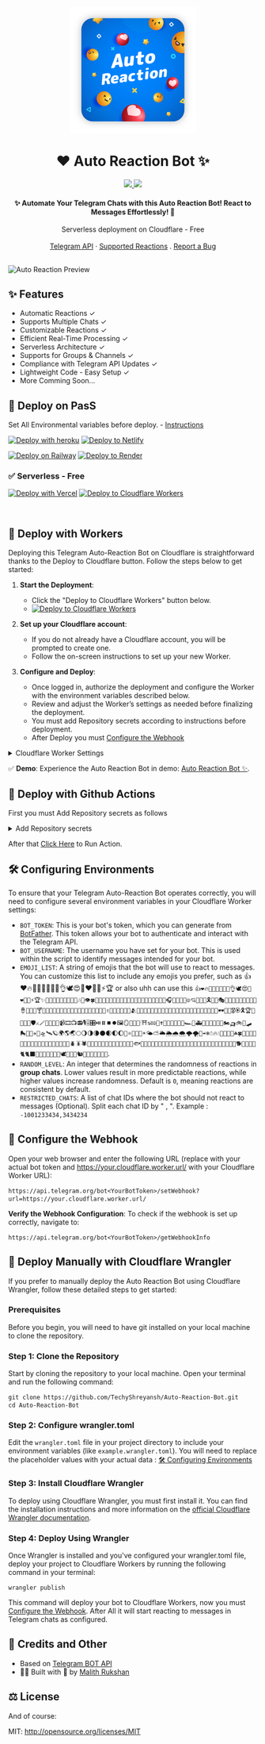 <p style="text-align:center;" align="center">
  <img align="center" src="https://raw.githubusercontent.com/TechyShreyansh/Auto-Reaction-Bot/main/logo.png" width="256px" height="256px"/>
</p>
<h1 align="center">❤️ Auto Reaction Bot ✨</h1>
<div align='center'>
<a href='https://Auto_ReactingBOT.t.me'>
<img src='https://img.shields.io/badge/Demo-Workers-1cd760?logo=cloudflare&style=flat'>
</a>
<a href='https://t.me/Auto_ReactingBOT'>
<img src='https://img.shields.io/badge/Telegram-@Auto__ReactionBOT-blue?logo=telegram&style=flat'> 
</a>
</div>
<h4 align="center">✨ Automate Your Telegram Chats with this Auto Reaction Bot! React to Messages Effortlessly! 🚀</h4>
<div align="center">
  Serverless deployment on Cloudflare - Free
  <br />
  <br />
  <a href="https://core.telegram.org/bots/api#setmessagereaction">Telegram API</a>
  ·
  <a href="https://core.telegram.org/bots/api#reactiontype">Supported Reactions</a>
  .
  <a href="https://github.com/TechyShreyansh/Auto-Reaction-Bot/issues/new">Report a Bug</a>
</div>

##
![Auto Reaction Preview](https://raw.githubusercontent.com/TechyShreyansh/Auto-Reaction-Bot/main/preview.gif)


## ✨ Features
- Automatic Reactions ✓
- Supports Multiple Chats ✓
- Customizable Reactions ✓
- Efficient Real-Time Processing ✓
- Serverless Architecture ✓
- Supports for Groups & Channels ✓
- Compliance with Telegram API Updates ✓
- Lightweight Code - Easy Setup ✓
- More Comming Soon...

## 🚀 Deploy on PasS

Set All Environmental variables before deploy. -  [Instructions](#-configuring-environments)

[![Deploy with heroku](https://www.herokucdn.com/deploy/button.svg)](https://heroku.com/deploy)
[![Deploy to Netlify](https://www.netlify.com/img/deploy/button.svg)](https://app.netlify.com/start/deploy?repository=https://github.com/TechyShreyansh/Auto-Reaction-Bot)

[![Deploy on Railway](https://railway.app/button.svg)](https://railway.app/template/xAf8hY?referralCode=jC4ZQ_)
[![Deploy to Render](https://render.com/images/deploy-to-render-button.svg)](https://render.com/deploy)

### ✅ Serverless - Free

[![Deploy with Vercel](https://vercel.com/button)](https://vercel.com/new/clone?repository-url=https://github.com/TechyShreyansh/Auto-Reaction-Bot)
[![Deploy to Cloudflare Workers](https://deploy.workers.cloudflare.com/button)](https://deploy.workers.cloudflare.com/?url=https://github.com/TechyShreyansh/Auto-Reaction-Bot)

</br>

## 🚀 Deploy with Workers

Deploying this Telegram Auto-Reaction Bot on Cloudflare is straightforward thanks to the Deploy to Cloudflare button. Follow the steps below to get started:

1. **Start the Deployment**:
    - Click the "Deploy to Cloudflare Workers" button below.
    - [![Deploy to Cloudflare Workers](https://deploy.workers.cloudflare.com/button)](https://deploy.workers.cloudflare.com/?url=https://github.com/TechyShreyansh/Auto-Reaction-Bot)
    
2. **Set up your Cloudflare account**:
    - If you do not already have a Cloudflare account, you will be prompted to create one.
    - Follow the on-screen instructions to set up your new Worker.

3. **Configure and Deploy**:
    - Once logged in, authorize the deployment and configure the Worker with the environment variables described below.
    - Review and adjust the Worker’s settings as needed before finalizing the deployment.
    - You must add Repository secrets according to instructions before deployment.
    - After Deploy you must [Configure the Webhook](#-configure-the-webhook)

<details><summary>Cloudflare Worker Settings</summary><img align="center" src="https://raw.githubusercontent.com/TechyShreyansh/Auto-Reaction-Bot/main/cloudflare-settings.png"/></details>

✅ **Demo**: Experience the Auto Reaction Bot in demo: [Auto Reaction Bot ✨](https://t.me/Auto_ReactingBOT).

## 🚀 Deploy with Github Actions
First you must Add Repository secrets as follows

<details><summary>Add Repository secrets</summary><img align="center" src="https://raw.githubusercontent.com/TechyShreyansh/Auto-Reaction-Bot/main/github-secrets.png"/></details>

After that [Click Here](https://github.com/TechyShreyansh/Auto-Reaction-Bot/actions/workflows/deploy.yml) to Run Action.

## 🛠 Configuring Environments

To ensure that your Telegram Auto-Reaction Bot operates correctly, you will need to configure several environment variables in your Cloudflare Worker settings:

- `BOT_TOKEN`: This is your bot's token, which you can generate from [BotFather](https://t.me/BotFather). This token allows your bot to authenticate and interact with the Telegram API.
- `BOT_USERNAME`: The username you have set for your bot. This is used within the script to identify messages intended for your bot.
- `EMOJI_LIST`: A string of emojis that the bot will use to react to messages. You can customize this list to include any emojis you prefer, such as 👍❤🔥🥰👏😁🎉🤩🙏👌🕊😍🐳❤‍🔥💯⚡🏆 or also uhh can use this `👍❤️🔥🥰👏😁🎉🤩🙏👌🕊😍🐳❤️‍🔥💯⚡️🏆✨🌸🌈😎🙌🤗🥳😇💫💖🎶👀👁🍀🌟🎯🖤🤍💎🦋💐🌻🍓🍉🥂🎁💌🧿🐼🦄🐾🎊🎂🍾🎧🚀🎇🎆🪬☮️💘🩷🪩🎀🎗🎏🎐🎭🎨🎪🎼🎹🎷🎺🎸🎻🥁🪘🪇🥂🍷🍸🍹🍺🍻🍕🍔🍟🍩🍪🍫🍿🍭🍬🧁🍰🫶🤝🤟🤘✌️🤌🤙🫱🫲💪🫡🫂🤠🤓🤪🤔🤤🫣😏🤭🤗😇😂🤣🤯🥹😋🤤😜😝🤪🤧🥶🥵😎🕶👑🏅🎖🏵🎗🏆🥇🥈🥉🏹🛡⚔️🪄🧸🎀📸🎥📹🎞📺📻🎙🎚🎛⏯⏸⏹⏺🖼🪞🔮🧿🪬🕯⛩🕉☮️🕎✝️🪯🚗🚕🚙🚌🚎🏎🚓🚑🚒🚐🚚🚛🚜🛵🏍🛺🚲🛴🛹🛼🚄🚅✈️🚀🛸🛰🪐🌍🌎🌏🌕🌖🌗🌘🌑🌒🌓🌔🌙⭐️🌟💫✨☀️🌤⛅️🌥🌦🌧🌨🌩🌪🌈☔️❄️☃️🔥💧🌊🍃🌱🌿☘️🍀🌵🌴🌳🌲🍂🍁🌻🌼🌷🌹🌸🌺🪷💐🪻🦋🐝🐞🪲🪳🕷🦂🐢🐍🦎🦖🦕🐙🦑🦐🦞🦀🐡🐠🐟🐬🐳🐋🦈🐊🐅🐆🦓🦍🦧🐘🦛🦏🐪🐫🦒🦘🦬🐃🐂🐄🐎🐖🐏🐑🐐🦌🐕🐩🦮🐕‍🦺🐈🐈‍⬛🐓🦃🦤🦚🦜🦢🦩🕊🐇🐁🐀🐿🦔🦦🦡🦝🦨🦘🦥`.
- `RANDOM_LEVEL`: An integer that determines the randomness of reactions in **group chats**. Lower values result in more predictable reactions, while higher values increase randomness. Default is `0`, meaning reactions are consistent by default.
- `RESTRICTED_CHATS`: A list of chat IDs where the bot should not react to messages (Optional). Split each chat ID by " , ". Example : `-1001233434,3434234`

## 🧩 Configure the Webhook
Open your web browser and enter the following URL (replace <YourBotToken> with your actual bot token and https://your.cloudflare.worker.url/ with your Cloudflare Worker URL):
    <br>
    
```
https://api.telegram.org/bot<YourBotToken>/setWebhook?url=https://your.cloudflare.worker.url/
```

**Verify the Webhook Configuration**:
To check if the webhook is set up correctly, navigate to:
    <br>

```
https://api.telegram.org/bot<YourBotToken>/getWebhookInfo
```

## 🚀 Deploy Manually with Cloudflare Wrangler

If you prefer to manually deploy the Auto Reaction Bot using Cloudflare Wrangler, follow these detailed steps to get started:

### Prerequisites
Before you begin, you will need to have git installed on your local machine to clone the repository.

### Step 1: Clone the Repository
Start by cloning the repository to your local machine. Open your terminal and run the following command:
```
git clone https://github.com/TechyShreyansh/Auto-Reaction-Bot.git
cd Auto-Reaction-Bot
```

### Step 2: Configure wrangler.toml
Edit the `wrangler.toml` file in your project directory to include your environment variables (like `example.wrangler.toml`). You will need to replace the placeholder values with your actual data : [🛠 Configuring Environments](#-configuring-environments)

### Step 3: Install Cloudflare Wrangler
To deploy using Cloudflare Wrangler, you must first install it. You can find the installation instructions and more information on the [official Cloudflare Wrangler documentation](https://developers.cloudflare.com/workers/wrangler/install-and-update/).

### Step 4: Deploy Using Wrangler
Once Wrangler is installed and you've configured your wrangler.toml file, deploy your project to Cloudflare Workers by running the following command in your terminal:
```
wrangler publish
```
This command will deploy your bot to Cloudflare Workers, now you must [Configure the Webhook](#-configure-the-webhook). After All it will start reacting to messages in Telegram chats as configured.

## 🎯 Credits and Other
- Based on [Telegram BOT API](https://core.telegram.org/bots/api)
- 🧑‍💻 Built with 💖 by [Malith Rukshan](https://malith.dev)

## ⚖️ License
And of course:

MIT: http://opensource.org/licenses/MIT
